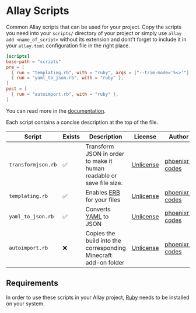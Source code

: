 # Allay Scripts

Common Allay scripts that can be used for your project. Copy the scripts you
need into your `scripts/` directory of your project or simply use
`allay add <name_of_script>` without its extension and dont't forget to include
it in your `allay.toml` configuration file in the right place.

```toml
[scripts]
base-path = "scripts"
pre = [
  { run = "templating.rb", with = "ruby", args = ["--trim-mode='%<>'"] },
  { run = "yaml_to_json.rb", with = "ruby" },
]
post = [
  { run = "autoimport.rb", with = "ruby" },
]
```

You can read more in the [documentation](https://allay.github.io/docs/scripts.html).

Each script contains a concise description at the top of the file.

Script             | Exists | Description                                                              | License                                                     | Author <!-- full name or username with optional link to homepage or profile -->
-------------------|--------|--------------------------------------------------------------------------|-------------------------------------------------------------|--------------------------------------------------------------------------------
`transformjson.rb` | ✅     | Transform JSON in order to make it human readable or save file size.     | [Unlicense](https://choosealicense.com/licenses/unlicense/) | [phoenixr-codes](https://github.com/phoenixr-codes)
`templating.rb`    | ✅     | Enables [ERB](https://github.com/ruby/erb) for your files                | [Unlicense](https://choosealicense.com/licenses/unlicense/) | [phoenixr-codes](https://github.com/phoenixr-codes)
`yaml_to_json.rb`  | ✅     | Converts [YAML](https://yaml.org/) to JSON                               | [Unlicense](https://choosealicense.com/licenses/unlicense/) | [phoenixr-codes](https://github.com/phoenixr-codes)
`autoimport.rb`    | ❌     | Copies the build into the corresponding Minecraft add-on folder          | [Unlicense](https://choosealicense.com/licenses/unlicense/) | [phoenixr-codes](https://github.com/phoenixr-codes)


## Requirements

In order to use these scripts in your Allay project,
[Ruby](https://www.ruby-lang.org/) needs to be installed on your system.

